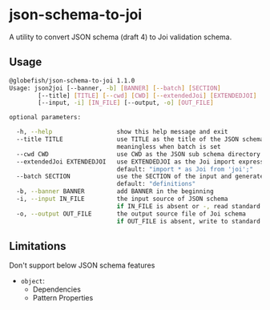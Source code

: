 # json-schema-to-joi

A utility to convert JSON schema (draft 4) to Joi validation schema.

## Usage

```bash
@globefish/json-schema-to-joi 1.1.0
Usage: json2joi [--banner, -b] [BANNER] [--batch] [SECTION]
        [--title] [TITLE] [--cwd] [CWD] [--extendedJoi] [EXTENDEDJOI]
        [--input, -i] [IN_FILE] [--output, -o] [OUT_FILE]

optional parameters:

  -h, --help                  show this help message and exit
  --title TITLE               use TITLE as the title of the JSON schema if there is no title
                              meaningless when batch is set
  --cwd CWD                   use CWD as the JSON sub schema directory
  --extendedJoi EXTENDEDJOI   use EXTENDEDJOI as the Joi import expression, "import { Joi } from 'your-extened-joi';"
                              default: "import * as Joi from 'joi';"
  --batch SECTION             use the SECTION of the input and generate a batch of Joi schema objects
                              default: "definitions"
  -b, --banner BANNER         add BANNER in the beginning
  -i, --input IN_FILE         the input source of JSON schema
                              if IN_FILE is absent or -, read standard input.
  -o, --output OUT_FILE       the output source file of Joi schema
                              if OUT_FILE is absent, write to standard output.
```

## Limitations

Don't support below JSON schema features

* `object`:
  * Dependencies
  * Pattern Properties

